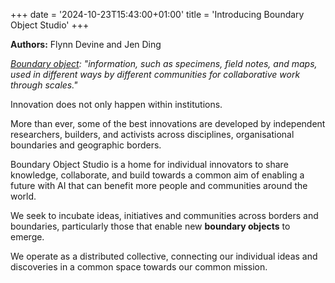 +++
date = '2024-10-23T15:43:00+01:00'
title = 'Introducing Boundary Object Studio'
+++

**Authors:** Flynn Devine and Jen Ding

*[Boundary object](https://en.wikipedia.org/wiki/Boundary_object): "information, such as specimens, field notes, and maps, used in different ways by different communities for collaborative work through scales."*

Innovation does not only happen within institutions.

More than ever, some of the best innovations are developed by independent
researchers, builders, and activists across disciplines,
organisational boundaries and geographic borders.

Boundary Object Studio is a home for individual innovators to share knowledge,
collaborate, and build towards a common aim of enabling a future with AI
that can benefit more people and communities around the world.

We seek to incubate ideas, initiatives and communities across borders and
boundaries, particularly those that enable new **boundary objects** to emerge.

We operate as a distributed collective,
connecting our individual ideas and discoveries in a common space
towards our common mission.
